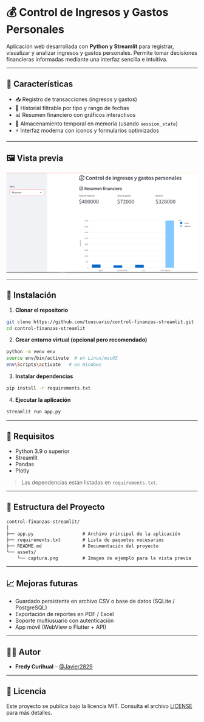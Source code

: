# 💰 Control de Ingresos y Gastos Personales

Aplicación web desarrollada con **Python y Streamlit** para registrar, visualizar y analizar ingresos y gastos personales. Permite tomar decisiones financieras informadas mediante una interfaz sencilla e intuitiva.

---

## 📌 Características

- 📥 Registro de transacciones (ingresos y gastos)
- 📅 Historial filtrable por tipo y rango de fechas
- 📊 Resumen financiero con gráficos interactivos
- 💾 Almacenamiento temporal en memoria (usando `session_state`)
- ⚡ Interfaz moderna con iconos y formularios optimizados

---

## 🖼️ Vista previa

![Captura de pantalla](./assets/captura.png)



---

## 🚀 Instalación

1. **Clonar el repositorio**

```bash
git clone https://github.com/tuusuario/control-finanzas-streamlit.git
cd control-finanzas-streamlit
```

2. **Crear entorno virtual (opcional pero recomendado)**

```bash
python -m venv env
source env/bin/activate  # en Linux/macOS
env\Scripts\activate   # en Windows
```

3. **Instalar dependencias**

```bash
pip install -r requirements.txt
```

4. **Ejecutar la aplicación**

```bash
streamlit run app.py
```

---

## 🧪 Requisitos

- Python 3.9 o superior
- Streamlit
- Pandas
- Plotly

> Las dependencias están listadas en `requirements.txt`.

---

## 📂 Estructura del Proyecto

```text
control-finanzas-streamlit/
│
├── app.py                  # Archivo principal de la aplicación
├── requirements.txt        # Lista de paquetes necesarios
├── README.md               # Documentación del proyecto
└── assets/
    └── captura.png         # Imagen de ejemplo para la vista previa
```

---

## 📈 Mejoras futuras

- Guardado persistente en archivo CSV o base de datos (SQLite / PostgreSQL)
- Exportación de reportes en PDF / Excel
- Soporte multiusuario con autenticación
- App móvil (WebView o Flutter + API)

---

## 👨‍💻 Autor

- **Fredy Curihual** – [@Javier2829](https://github.com/tuusuario)

---

## 📝 Licencia

Este proyecto se publica bajo la licencia MIT. Consulta el archivo [LICENSE](LICENSE) para más detalles.
